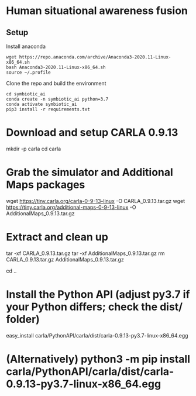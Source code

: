 # Human situational awareness fusion

## Setup
Install anaconda
```Shell
wget https://repo.anaconda.com/archive/Anaconda3-2020.11-Linux-x86_64.sh
bash Anaconda3-2020.11-Linux-x86_64.sh
source ~/.profile
```

Clone the repo and build the environment

```Shell
cd symbiotic_ai
conda create -n symbiotic_ai python=3.7
conda activate symbiotic_ai
pip3 install -r requirements.txt
```

# Download and setup CARLA 0.9.13
mkdir -p carla
cd carla

# Grab the simulator and Additional Maps packages
wget https://tiny.carla.org/carla-0-9-13-linux -O CARLA_0.9.13.tar.gz
wget https://tiny.carla.org/additional-maps-0-9-13-linux -O AdditionalMaps_0.9.13.tar.gz

# Extract and clean up
tar -xf CARLA_0.9.13.tar.gz
tar -xf AdditionalMaps_0.9.13.tar.gz
rm CARLA_0.9.13.tar.gz AdditionalMaps_0.9.13.tar.gz

cd ..

# Install the Python API (adjust py3.7 if your Python differs; check the dist/ folder)
easy_install carla/PythonAPI/carla/dist/carla-0.9.13-py3.7-linux-x86_64.egg
# (Alternatively) python3 -m pip install carla/PythonAPI/carla/dist/carla-0.9.13-py3.7-linux-x86_64.egg


